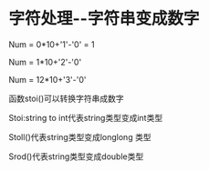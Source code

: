 # 字符处理--字符串变成数字



Num = 0*10+'1'-'0' = 1

Num  = 1*10+'2'-'0'

Num = 12*10+'3'-'0'

函数stoi()可以转换字符串成数字

Stoi:string to int代表string类型变成int类型

Stoll()代表string类型变成longlong 类型

Srod()代表string类型变成double类型

